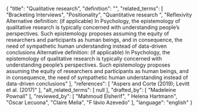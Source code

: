 {
    "title": "Qualitative research",
    "definition": "",
    "related_terms": [
        "Bracketing Interviews",
        "Positionality",
        "Quantitative research ",
        "Reflexivity Alternative definition: (if applicable) In Psychology, the epistemology of qualitative research is typically concerned with understanding people’s perspectives. Such epistemology proposes assuming the equity of researchers and participants as human beings, and in consequence, the need of sympathetic human understanding instead of data-driven conclusions Alternative definition: (if applicable) In Psychology, the epistemology of qualitative research is typically concerned with understanding people’s perspectives. Such epistemology proposes assuming the equity of researchers and participants as human beings, and in consequence, the need of sympathetic human understanding instead of data-driven conclusions"
    ],
    "references": [
        "Aspers and Corte (2019); Levitt et al. (2017)"
    ],
    "alt_related_terms": [
        null
    ],
    "drafted_by": [
        "Madeleine Pownall"
    ],
    "reviewed_by": [
        "Mahmoud Elsherif",
        " Helena Hartmann",
        "Oscar Lecuona",
        "Claire Melia",
        "F lávio Azevedo"
    ],
    "language": "english"
}